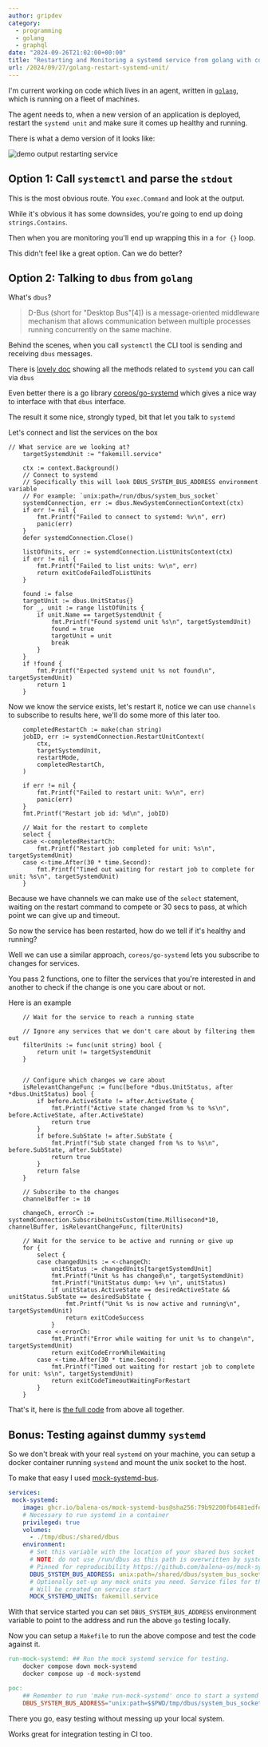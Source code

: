 ```yaml
---
author: gripdev
category:
  - programming
  - golang
  - graphql
date: "2024-09-26T21:02:00+00:00"
title: "Restarting and Monitoring a systemd service from golang with coreos/go-systemd"
url: /2024/09/27/golang-restart-systemd-unit/
---
```



I'm current working on code which lives in an agent, written in [`golang`](https://go.dev/), which is running on a fleet of machines.

The agent needs to, when a new version of an application is deployed, restart the `systemd unit` and make sure it comes up healthy and running.

There is what a demo version of it looks like:

![demo output restarting service](./image.png)

## Option 1: Call `systemctl` and parse the `stdout`

This is the most obvious route. You `exec.Command` and look at the output. 

While it's obvious it has some downsides, you're going to end up doing `strings.Contains`. 

Then when you are monitoring you'll end up wrapping this in a `for {}` loop.

This didn't feel like a great option. Can we do better?

## Option 2: Talking to `dbus` from `golang`

What's `dbus`? 

> D-Bus (short for "Desktop Bus"[4]) is a message-oriented middleware mechanism that allows communication between multiple processes running concurrently on the same machine.

Behind the scenes, when you call `systemctl` the CLI tool is sending and receiving `dbus` messages. 

There is [lovely doc](https://www.freedesktop.org/wiki/Software/systemd/dbus/) showing all the methods related to `systemd` you can call via `dbus`

Even better there is a go library [coreos/go-systemd](https://github.com/coreos/go-systemd) which gives a nice way to interface with that `dbus` interface.

The result it some nice, strongly typed, bit that let you talk to `systemd`

Let's connect and list the services on the box

```golang
// What service are we looking at?
	targetSystemdUnit := "fakemill.service"

	ctx := context.Background()
	// Connect to systemd
	// Specifically this will look DBUS_SYSTEM_BUS_ADDRESS environment variable
	// For example: `unix:path=/run/dbus/system_bus_socket`
	systemdConnection, err := dbus.NewSystemConnectionContext(ctx)
	if err != nil {
		fmt.Printf("Failed to connect to systemd: %v\n", err)
		panic(err)
	}
	defer systemdConnection.Close()

	listOfUnits, err := systemdConnection.ListUnitsContext(ctx)
	if err != nil {
		fmt.Printf("Failed to list units: %v\n", err)
		return exitCodeFailedToListUnits
	}

	found := false
	targetUnit := dbus.UnitStatus{}
	for _, unit := range listOfUnits {
		if unit.Name == targetSystemdUnit {
			fmt.Printf("Found systemd unit %s\n", targetSystemdUnit)
			found = true
			targetUnit = unit
			break
		}
	}
	if !found {
		fmt.Printf("Expected systemd unit %s not found\n", targetSystemdUnit)
		return 1
	}
```

Now we know the service exists, let's restart it, notice we can use `channels` to subscribe to results here, we'll do some more of this later too. 

```golang
    completedRestartCh := make(chan string)
	jobID, err := systemdConnection.RestartUnitContext(
		ctx,
		targetSystemdUnit,
		restartMode,
		completedRestartCh,
	)

	if err != nil {
		fmt.Printf("Failed to restart unit: %v\n", err)
		panic(err)
	}
	fmt.Printf("Restart job id: %d\n", jobID)

	// Wait for the restart to complete
	select {
	case <-completedRestartCh:
		fmt.Printf("Restart job completed for unit: %s\n", targetSystemdUnit)
	case <-time.After(30 * time.Second):
		fmt.Printf("Timed out waiting for restart job to complete for unit: %s\n", targetSystemdUnit)
	}
```

Because we have channels we can make use of the `select` statement, waiting on the restart command to compete or 30 secs to pass, at which point we can give up and timeout. 

So now the service has been restarted, how do we tell if it's healthy and running?

Well we can use a similar approach, `coreos/go-systemd` lets you subscribe to changes for services. 

You pass 2 functions, one to filter the services that you're interested in and another to check if the change is one you care about or not. 

Here is an example

```golang
    // Wait for the service to reach a running state

    // Ignore any services that we don't care about by filtering them out
	filterUnits := func(unit string) bool {
		return unit != targetSystemdUnit
	}


	// Configure which changes we care about
	isRelevantChangeFunc := func(before *dbus.UnitStatus, after *dbus.UnitStatus) bool {
		if before.ActiveState != after.ActiveState {
			fmt.Printf("Active state changed from %s to %s\n", before.ActiveState, after.ActiveState)
			return true
		}
		if before.SubState != after.SubState {
			fmt.Printf("Sub state changed from %s to %s\n", before.SubState, after.SubState)
			return true
		}
		return false
	}

	// Subscribe to the changes
	channelBuffer := 10

	changeCh, errorCh := systemdConnection.SubscribeUnitsCustom(time.Millisecond*10, channelBuffer, isRelevantChangeFunc, filterUnits)

	// Wait for the service to be active and running or give up
	for {
		select {
		case changedUnits := <-changeCh:
			unitStatus := changedUnits[targetSystemdUnit]
			fmt.Printf("Unit %s has changed\n", targetSystemdUnit)
			fmt.Printf("UnitStatus dump: %+v \n", unitStatus)
			if unitStatus.ActiveState == desiredActiveState && unitStatus.SubState == desiredSubState {
				fmt.Printf("Unit %s is now active and running\n", targetSystemdUnit)
				return exitCodeSuccess
			}
		case <-errorCh:
			fmt.Printf("Error while waiting for unit %s to change\n", targetSystemdUnit)
			return exitCodeErrorWhileWaiting
		case <-time.After(30 * time.Second):
			fmt.Printf("Timed out waiting for restart job to complete for unit: %s\n", targetSystemdUnit)
			return exitCodeTimeoutWaitingForRestart
		}
	}
```

That's it, here is [the full code](./main_example.go) from above all together.

## Bonus: Testing against dummy `systemd`

So we don't break with your real `systemd` on your machine, you can setup a docker container running `systemd` and mount the unix socket to the host.

To make that easy I used [mock-systemd-bus](https://github.com/balena-os/mock-systemd-bus). 


```yaml
services:
 mock-systemd:
    image: ghcr.io/balena-os/mock-systemd-bus@sha256:79b92200fb6481edfea9776a75d6bf3fd8583b79b7e83868f49ba7b295f397ce
    # Necessary to run systemd in a container
    privileged: true
    volumes:
      - ./tmp/dbus:/shared/dbus
    environment:
      # Set this variable with the location of your shared bus socket
      # NOTE: do not use /run/dbus as this path is overwritten by systemd
      # Pinned for reproducibility https://github.com/balena-os/mock-systemd-bus/pkgs/container/mock-systemd-bus
      DBUS_SYSTEM_BUS_ADDRESS: unix:path=/shared/dbus/system_bus_socket
      # Optionally set-up any mock units you need. Service files for these
      # Will be created on service start
      MOCK_SYSTEMD_UNITS: fakemill.service
```

With that service started you can set `DBUS_SYSTEM_BUS_ADDRESS` environment variable to point to the address and run the above `go` testing locally. 

Now you can setup a `Makefile` to run the above compose and test the code against it. 

```makefile
run-mock-systemd: ## Run the mock systemd service for testing.
	docker compose down mock-systemd
	docker compose up -d mock-systemd

poc:
	## Remember to run 'make run-mock-systemd' once to start a systemd instance
	DBUS_SYSTEM_BUS_ADDRESS="unix:path=$$PWD/tmp/dbus/system_bus_socket" go run ./cmd/restarter/
```

There you go, easy testing without messing up your local system.

Works great for integration testing in CI too.